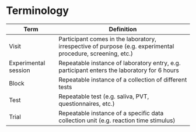 # Terminology

| Term                 | Definition                                                                                                  |
|----------------------|-------------------------------------------------------------------------------------------------------------|
| Visit                | Participant comes in the laboratory, irrespective of purpose (e.g. experimental procedure, screening, etc.) |
| Experimental session | Repeatable instance of laboratory entry, e.g. participant enters the laboratory for 6 hours                 |
| Block                | Repeatable instance of a collection of different tests                                                      |
| Test                 | Repeatable test (e.g. saliva, PVT, questionnaires, etc.)                                                    |
| Trial                | Repeatable instance of a specific data collection unit (e.g. reaction time stimulus)                        |


